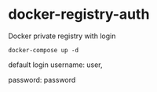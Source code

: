 # docker-registry-auth
Docker private registry with login

`
docker-compose up -d
`

default login
username: user,

password: password
